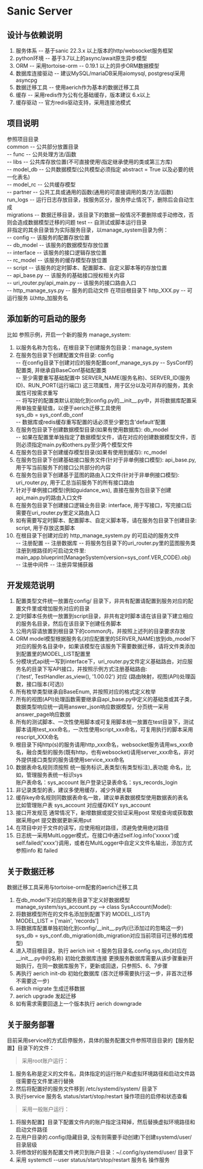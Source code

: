 # Sanic Server
  
## 设计与依赖说明  
1. 服务体系 -- 基于sanic 22.3.x 以上版本的http/websocket服务框架  
2. python环境 -- 基于3.7以上的async/await原生异步模型  
3. ORM -- 采用tortoise-orm -- 0.19.1 以上的异步ORM数据模型  
4. 数据库连接驱动 -- 建议MySQL/mariaDB采用aiomysql, postgresql采用asyncpg  
5. 数据迁移工具 -- 使用aerich作为基本的数据迁移工具  
6. 缓存 -- 采用redis作为公有化基础缓存，版本建议 6.x以上  
7. 缓存驱动 -- 官方redis驱动支持，采用连接池模式  
  
## 项目说明  
参照项目目录  
common          -- 公共部分放置目录  
    -- func -- 公共处理方法/函数  
    -- libs     -- 公共库存放位置(不可直接使用\指定继承使用的类或第三方库)  
    -- model_db -- 公共数据模型(公共模型必须指定 abstract = True 以及必要的统一化表名)  
    -- model_rc -- 公共缓存模型  
    -- partner  -- 公共工具或通用的函数(通用的可直接调用的类/方法/函数)  
run_logs        -- 运行日志存放目录，按服务区分，服务停止情况下，删除后会自动生成  
migrations      -- 数据迁移目录，该目录下的数据一般情况不要删除或手动修改，否则会造成数据模型迁移的问题
test            -- 自测试或脚本运行目录  
非指定的其余目录皆为实际服务目录，以manage_system目录为例：  
    -- config               -- 该服务的配置存放位置  
    -- db_model             -- 该服务的数据模型存放位置  
    -- interface            -- 该服务的接口逻辑存放位置  
    -- rc_model             -- 该服务的缓存模型存放位置  
    -- script               -- 该服务的定时脚本、配置脚本、自定义脚本等的存放位置  
    -- api_base.py          -- 该服务的基础接口授权相关内容  
    -- uri_router.py/api_main.py        -- 该服务的接口路由入口  
-- http_manage_sys.py   -- 服务的启动文件
在项目根目录下 http_XXX.py   -- 可运行服务  以http_加服务名  


## 添加新的可启动的服务  
比如 参照示例，开启一个新的服务 manage_system:  
1. 以服务名称为包名，在根目录下创建服务包目录：manage_system  
2. 在服务包目录下创建配置文件目录: config  
    -- 在config目录下创建对应的服务配置conf_manage_sys.py -- SysConf的配置类, 并继承自BaseConf基础配置类  
    -- 至少需要重写基础配置中 SERVER_NAME(服务名称)、SERVER_ID(服务ID)、RUN_PORT(运行端口) 这三项属性，用于区分以及可并存的服务，其余属性可按需求重写  
    -- 将写好的配置类默认初始化到config.py的__init__.py中，并将数据库配置采用单独变量赋值，以便于aerich迁移工具使用  
sys_db = sys_conf.db_conf  
    -- 数据库或redis缓存重写配置的话必须至少要包含'default'配置  
3. 在服务包目录下创建数据模型目录(如果有使用数据库): db_model  
    -- 如果在配置里单独指定了数据模型文件，请在对应的创建数据模型文件，否则必须指定main.py和others.py至少两个模型文件  
4. 在服务包目录下创建缓存模型目录(如果有使用到缓存): rc_model  
5. 在服务包目录下创建基础接口服务文件(针对于非单例接口模型): api_base.py, 用于写当前服务下的接口公共部分的内容  
6. 在服务包目录下创建基于蓝图的路由入口文件(针对于非单例接口模型): uri_router.py, 用于汇总当前服务下的所有接口路由  
7. 针对于单例接口模型(例如guidance_ws), 直接在服务包目录下创建api_main.py的路由入口文件  
8. 在服务包目录下创建接口逻辑业务目录: interface, 用于写接口，写完接口后需要在uri_router.py里定义路由入口  
9. 如有需要写定时脚本、配置脚本、自定义脚本等，请在服务包目录下创建目录: script, 用于存放这类脚本  
10. 在根目录下创建对应的 http_manage_system.py 的可启动的服务文件  
    -- 注册配置
    -- 注册数据库
    -- 将服务包目录下的uri_router.py里的蓝图服务类注册到根路径的可启动文件里: main_app.blueprint(ManageSystem(version=sys_conf.VER_CODE).obj)  
    -- 注册中间件
    -- 注册异常捕获器
  
## 开发规范说明  
1. 配置类型文件统一放置在config/ 目录下，非共有配置请配置到服务对应的配置文件里或增加服务对应的目录  
2. 定时脚本任务统一放置到script目录，非共有定时脚本请在该目录下建立相应的服务名目录，然后在该目录下创建任务脚本  
3. 公用内容请放置到根目录下的common内，并按照上述列的目录要求存放  
4. ORM model模型根据服务名(对应配置里的SERVER_NAME)放到db_model下对应的服务名目录中，如果该模型在该服务下需要数据迁移，请将文件类添加到配置里的MODEL_LIST配置里  
5. 分模块式api统一写到interface下，uri_router.py文件定义基础路由，对应服务名的目录下写API接口，并按照示例方式注册基础路由:  
('/test', TestHandler.as_view(), '1.00.02') 对应 (路由映射，视图(API)处理函数，接口版本(可选))  
6. 所有枚举类型继承自BaseEnum, 并按照对应的格式定义枚举  
7. 所有的视图(API)处理函数需要继承自api_base.py中定义的基础类或其子类，数据类型响应统一调用answer_json响应数据模型，分页统一采用answer_page响应数据  
8. 所有的测试脚本、一次性使用脚本或可复用脚本统一放置在test目录下，测试脚本请用test_xxx命名，一次性使用script_xxx命名，可复用执行的脚本采用rescript_XXX命名  
9. 根目录下纯http(s)的服务请用http_xxx命名，websocket服务请用ws_xxx命名，融合类型的服务(既有http，也有websocket)请用server_xxx命名，非对外提供接口类型的服务请使用service_xxx命名  
10. 数据表命名规则须按照 统一服务标识_表类型(有类型标注)_表功能 命名，比如，管理服务表统一标识sys  
账户表命名：sys_account  账户登录记录表命名：sys_records_login  
11. 非记录类型的表，建议多使用缓存，减少外键关联  
12. 缓存key命名规则同数据表命名一致，建议单表数据模型使用数据表的表名  
比如管理账户表 sys_account 对应缓存KEY sys_account  
13. 接口开发规范 通常情况下，新增数据或提交验证采用post 常规查询或获取数据采用get 提交数据更新采用put  
14. 在项目中对于文件的读写，应使用相对路径，须避免使用绝对路径  
15. 日志统一采用MultLogger模式，在接口中通过self.log.info('xxxxx')或self.failed('xxxx')调用，或者在MultLogger中自定义文件名输出，添加方式参照info 和 failed  
  
## 关于数据迁移  
数据迁移工具采用与tortoise-orm配套的aerich迁移工具  
1. 在db_model下对应的服务目录下定义好数据模型  
manage_system/sys_account.py --> class SysAccount(Model):
2. 将数据模型所在的文件名添加到配置下的 MODEL_LIST内  
MODEL_LIST = ['main', 'records']  
3. 将数据库配置单独初始化到config/\_\_init__.py内(已添加过的忽略这一步)  
sys_db = sys_conf.db_migration(db_migration对应当前项目可迁移的库模型)  
3. 进入项目根目录，执行 aerich init -t 服务包目录名.config.sys_db(对应在__init__.py中的名称)  初始化数据库连接  更换服务数据库需要从该步骤重新开始执行，在同一数据库服务下，更新或回退，只参照5、6、7步骤  
4. 再执行  aerich init-db  初始化数据库  (首次迁移需要执行这一步，非首次迁移不需要这一步)
5. aerich migrate  生成迁移数据  
6. aerich upgrade  发起迁移  
7. 如有需求需要回退上一个版本执行  aerich downgrade  
  
## 关于服务部署  
目前采用service的方式启停服务，具体的服务配置文件参照项目目录的【服务配置】目录下的文件： 
>采用root账户运行：   
1. 服务名称是定义的文件名，具体指定的运行账户和虚拟环境路径和启动文件路径需要在文件里进行替换  
2. 然后将配置好的服务文件移到 /etc/systemd/system/ 目录下  
3. 执行service 服务名 status/start/stop/restart  操作项目的启停和状态查看  
>采用一般账户运行：  
1. 将服务配置】目录下配置文件内的账户指定注释掉，然后替换虚拟环境路径和启动文件路径  
2. 在用户目录的.config(隐藏目录, 没有则需要手动创建)下创建systemd/user/目录层级  
3. 将修改好的服务配置文件拷贝到账户目录：~/.config/systemd/user/ 目录下  
4. 采用 systemctl --user status/start/stop/restart 服务名 操作服务
